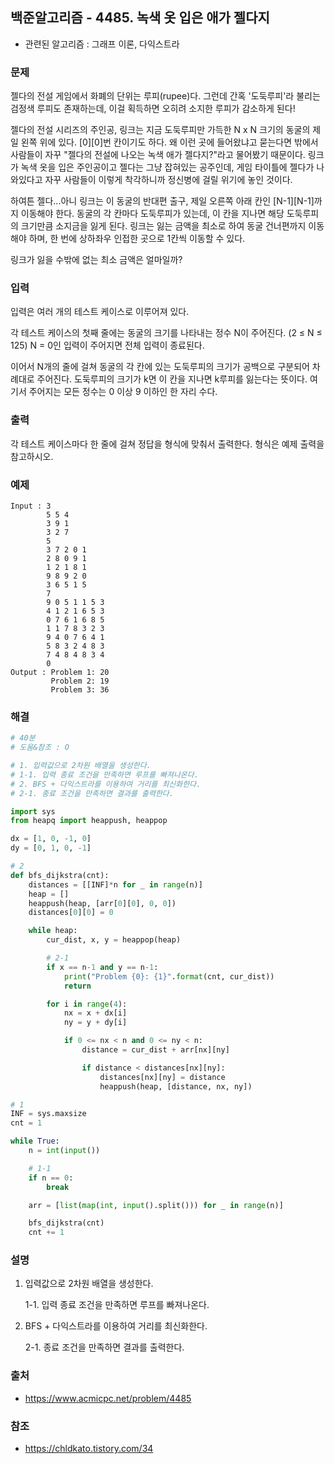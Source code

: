 ## 백준알고리즘 - 4485. 녹색 옷 입은 애가 젤다지

- 관련된 알고리즘 : 그래프 이론, 다익스트라

### 문제

젤다의 전설 게임에서 화폐의 단위는 루피(rupee)다. 그런데 간혹 '도둑루피'라 불리는 검정색 루피도 존재하는데, 이걸 획득하면 오히려 소지한 루피가 감소하게 된다!

젤다의 전설 시리즈의 주인공, 링크는 지금 도둑루피만 가득한 N x N 크기의 동굴의 제일 왼쪽 위에 있다. [0][0]번 칸이기도 하다. 왜 이런 곳에 들어왔냐고 묻는다면 밖에서 사람들이 자꾸 "젤다의 전설에 나오는 녹색 애가 젤다지?"라고 물어봤기 때문이다. 링크가 녹색 옷을 입은 주인공이고 젤다는 그냥 잡혀있는 공주인데, 게임 타이틀에 젤다가 나와있다고 자꾸 사람들이 이렇게 착각하니까 정신병에 걸릴 위기에 놓인 것이다.

하여튼 젤다...아니 링크는 이 동굴의 반대편 출구, 제일 오른쪽 아래 칸인 [N-1][N-1]까지 이동해야 한다. 동굴의 각 칸마다 도둑루피가 있는데, 이 칸을 지나면 해당 도둑루피의 크기만큼 소지금을 잃게 된다. 링크는 잃는 금액을 최소로 하여 동굴 건너편까지 이동해야 하며, 한 번에 상하좌우 인접한 곳으로 1칸씩 이동할 수 있다.

링크가 잃을 수밖에 없는 최소 금액은 얼마일까?

### 입력

입력은 여러 개의 테스트 케이스로 이루어져 있다.

각 테스트 케이스의 첫째 줄에는 동굴의 크기를 나타내는 정수 N이 주어진다. (2 ≤ N ≤ 125) N = 0인 입력이 주어지면 전체 입력이 종료된다.

이어서 N개의 줄에 걸쳐 동굴의 각 칸에 있는 도둑루피의 크기가 공백으로 구분되어 차례대로 주어진다. 도둑루피의 크기가 k면 이 칸을 지나면 k루피를 잃는다는 뜻이다. 여기서 주어지는 모든 정수는 0 이상 9 이하인 한 자리 수다.

### 출력

각 테스트 케이스마다 한 줄에 걸쳐 정답을 형식에 맞춰서 출력한다. 형식은 예제 출력을 참고하시오.

### 예제

```
Input : 3
        5 5 4
        3 9 1
        3 2 7
        5
        3 7 2 0 1
        2 8 0 9 1
        1 2 1 8 1
        9 8 9 2 0
        3 6 5 1 5
        7
        9 0 5 1 1 5 3
        4 1 2 1 6 5 3
        0 7 6 1 6 8 5
        1 1 7 8 3 2 3
        9 4 0 7 6 4 1
        5 8 3 2 4 8 3
        7 4 8 4 8 3 4
        0
Output : Problem 1: 20
         Problem 2: 19
         Problem 3: 36
```

### 해결

```python
# 40분
# 도움&참조 : O

# 1. 입력값으로 2차원 배열을 생성한다.
# 1-1. 입력 종료 조건을 만족하면 루프를 빠져나온다.
# 2. BFS + 다익스트라를 이용하여 거리를 최신화한다.
# 2-1. 종료 조건을 만족하면 결과를 출력한다.

import sys
from heapq import heappush, heappop

dx = [1, 0, -1, 0]
dy = [0, 1, 0, -1]

# 2
def bfs_dijkstra(cnt):
    distances = [[INF]*n for _ in range(n)]
    heap = []
    heappush(heap, [arr[0][0], 0, 0])
    distances[0][0] = 0

    while heap:
        cur_dist, x, y = heappop(heap)

        # 2-1
        if x == n-1 and y == n-1:
            print("Problem {0}: {1}".format(cnt, cur_dist))
            return

        for i in range(4):
            nx = x + dx[i]
            ny = y + dy[i]

            if 0 <= nx < n and 0 <= ny < n:
                distance = cur_dist + arr[nx][ny]

                if distance < distances[nx][ny]:
                    distances[nx][ny] = distance
                    heappush(heap, [distance, nx, ny])

# 1
INF = sys.maxsize
cnt = 1

while True:
    n = int(input())

    # 1-1
    if n == 0:
        break

    arr = [list(map(int, input().split())) for _ in range(n)]

    bfs_dijkstra(cnt)
    cnt += 1
```

### 설명

1. 입력값으로 2차원 배열을 생성한다.

   1-1. 입력 종료 조건을 만족하면 루프를 빠져나온다.

2. BFS + 다익스트라를 이용하여 거리를 최신화한다.

   2-1. 종료 조건을 만족하면 결과를 출력한다.

### 출처

- https://www.acmicpc.net/problem/4485

### 참조

- https://chldkato.tistory.com/34

